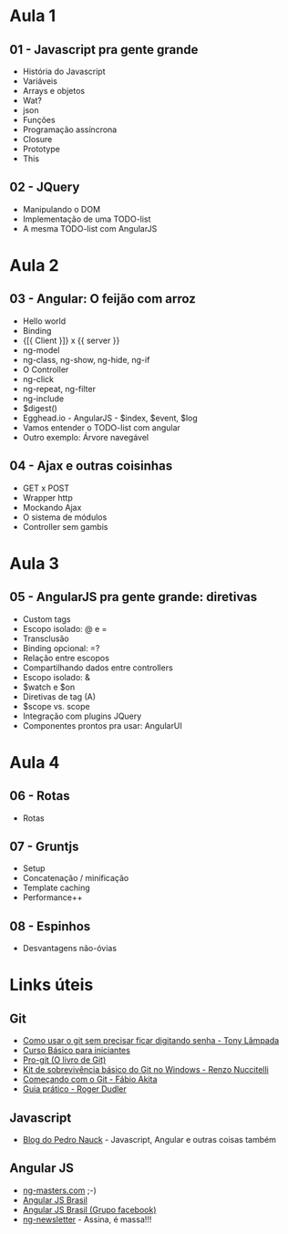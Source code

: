 # Aula 1

## 01 - Javascript pra gente grande

- História do Javascript
- Variáveis
- Arrays e objetos
- Wat?
- json
- Funções
- Programação assíncrona
- Closure
- Prototype
- This

## 02 - JQuery

- Manipulando o DOM
- Implementação de uma TODO-list
- A mesma TODO-list com AngularJS

# Aula 2

## 03 - Angular: O feijão com arroz

- Hello world
- Binding
- {[{ Client }]} x {{ server }}
- ng-model
- ng-class, ng-show, ng-hide, ng-if
- O Controller
- ng-click
- ng-repeat, ng-filter
- ng-include
- $digest()
- Egghead.io - AngularJS - $index, $event, $log
- Vamos entender o TODO-list com angular
- Outro exemplo: Árvore navegável

## 04 - Ajax e outras coisinhas

- GET x POST
- Wrapper http
- Mockando Ajax
- O sistema de módulos
- Controller sem gambis

# Aula 3

## 05 - AngularJS pra gente grande: diretivas

- Custom tags
- Escopo isolado: @ e =
- Transclusão
- Binding opcional: =?
- Relação entre escopos
- Compartilhando dados entre controllers
- Escopo isolado: &
- $watch e $on
- Diretivas de tag (A)
- $scope vs. scope
- Integração com plugins JQuery
- Componentes prontos pra usar: AngularUI

# Aula 4

## 06 - Rotas
* Rotas

## 07 - Gruntjs
* Setup
* Concatenação / minificação
* Template caching
* Performance++

## 08 - Espinhos
* Desvantagens não-óvias

# Links úteis

## Git

* [Como usar o git sem precisar ficar digitando senha - Tony Lâmpada](https://www.youtube.com/edit?video_id=z9dnZMBkMnc)
* [Curso Básico para iniciantes](https://www.youtube.com/playlist?list=PLInBAd9OZCzzHBJjLFZzRl6DgUmOeG3H0)
* [Pro-git (O livro de Git)](https://leanpub.com/pro-git/read)
* [Kit de sobrevivência básico do Git no Windows - Renzo Nuccitelli](https://www.youtube.com/watch?v=Eogmb5FqyZA)
* [Começando com o Git - Fábio Akita](http://www.akitaonrails.com/2010/08/17/screencast-comecando-com-git#.U-VXy3Wx2RR)
* [Guia prático - Roger Dudler](http://rogerdudler.github.io/git-guide/index.pt_BR.html)

## Javascript

* [Blog do Pedro Nauck](http://pedronauck.com/) - Javascript, Angular e outras coisas também

## Angular JS

* [ng-masters.com](http://ng-masters.com/) ;-)
* [Angular JS Brasil](http://angularjsbrasil.com.br/)
* [Angular JS Brasil (Grupo facebook)](https://www.facebook.com/groups/angularjsbrasil/)
* [ng-newsletter](http://www.ng-newsletter.com/) - Assina, é massa!!!